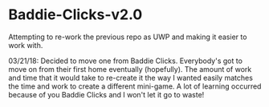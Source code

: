 # Baddie-Clicks-v2.0
Attempting to re-work the previous repo as UWP and making it easier to work with.

03/21/18: Decided to move one from Baddie Clicks. Everybody's got to move on from their first home eventually (hopefully). 
The amount of work and time that it would take to re-create it the way I wanted easily matches the time and work to create a different 
mini-game. A lot of learning occurred because of you Baddie Clicks and I won't let it go to waste!

